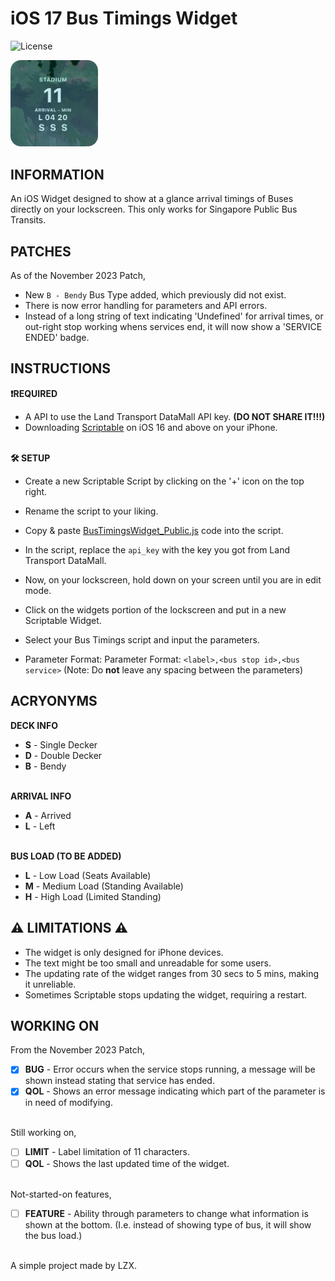 # iOS 17 Bus Timings Widget

![License](https://img.shields.io/badge/license-CC0%201.0-blue)

<img src="https://raw.githubusercontent.com/LZXCorp/iOSBusTimings/adc02139d2ae5f056e615bbf7cc5d3c01770ab4a/pv.jpg" width="140" style="border-radius: 12%"/>

##  INFORMATION

An iOS Widget designed to show at a glance arrival timings of Buses directly on your lockscreen.
This only works for Singapore Public Bus Transits.

## PATCHES

As of the November 2023 Patch,
- New ```B - Bendy``` Bus Type added, which previously did not exist.
- There is now error handling for parameters and API errors.
- Instead of a long string of text indicating 'Undefined' for arrival times, or out-right stop working whens services end, it will now show a 'SERVICE ENDED' badge.

## INSTRUCTIONS

**❗REQUIRED**

- A API to use the Land Transport DataMall API key. **(DO NOT SHARE IT!!!)**
- Downloading [Scriptable](https://apps.apple.com/de/app/scriptable/id1405459188) on iOS 16 and above on your iPhone.

\
**🛠️ SETUP**

- Create a new Scriptable Script by clicking on the '+' icon on the top right.
- Rename the script to your liking.
- Copy & paste [BusTimingsWidget_Public.js](https://raw.githubusercontent.com/LZXCorp/iOSBusTimings/main/BusTimingsWidget_Public.js) code into the script.
- In the script, replace the ```api_key``` with the key you got from Land Transport DataMall.

- Now, on your lockscreen, hold down on your screen until you are in edit mode.
- Click on the widgets portion of the lockscreen and put in a new Scriptable Widget.
- Select your Bus Timings script and input the parameters.
- Parameter Format: Parameter Format: ```<label>,<bus stop id>,<bus service>``` (Note: Do **not** leave any spacing between the parameters)

## ACRYONYMS

**DECK INFO**

- **S** - Single Decker
- **D** - Double Decker
- **B** - Bendy

\
**ARRIVAL INFO**

- **A** - Arrived
- **L** - Left

\
**BUS LOAD (TO BE ADDED)**
- **L** - Low Load (Seats Available)
- **M** - Medium Load (Standing Available)
- **H** - High Load (Limited Standing)

## ⚠️ LIMITATIONS ⚠️
- The widget is only designed for iPhone devices.
- The text might be too small and unreadable for some users.
- The updating rate of the widget ranges from 30 secs to 5 mins, making it unreliable.
- Sometimes Scriptable stops updating the widget, requiring a restart.

## WORKING ON

From the November 2023 Patch,
- [x] **BUG** - Error occurs when the service stops running, a message will be shown instead stating that service has ended.
- [x] **QOL** - Shows an error message indicating which part of the parameter is in need of modifying.

\
Still working on,
- [ ] **LIMIT** - Label limitation of 11 characters.
- [ ] **QOL** - Shows the last updated time of the widget.

\
Not-started-on features,
- [ ] **FEATURE** - Ability through parameters to change what information is shown at the bottom. (I.e. instead of showing type of bus, it will show the bus load.)

\
A simple project made by LZX.
